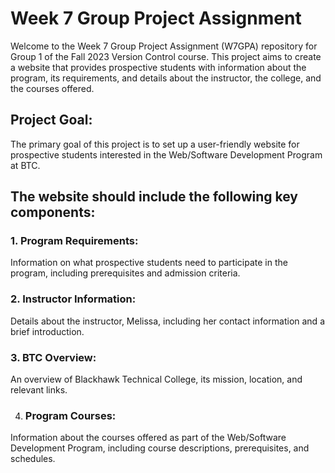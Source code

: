 # Week 7 Group Project Assignment

Welcome to the Week 7 Group Project Assignment (W7GPA) repository for Group 1 of the Fall 2023 Version Control course. This project aims to create a website that provides prospective students with information about the program, its requirements, and details about the instructor, the college, and the courses offered.


## Project Goal:

The primary goal of this project is to set up a user-friendly website for prospective students interested in the Web/Software Development Program at BTC. 


## The website should include the following key components:

### 1. Program Requirements: 
Information on what prospective students need to participate in the program, including prerequisites and admission criteria.

### 2. Instructor Information: 
Details about the instructor, Melissa, including her contact information and a brief introduction.

### 3. BTC Overview: 
An overview of Blackhawk Technical College, its mission, location, and relevant links.

4. ### Program Courses: 
Information about the courses offered as part of the Web/Software Development Program, including course descriptions, prerequisites, and schedules.
